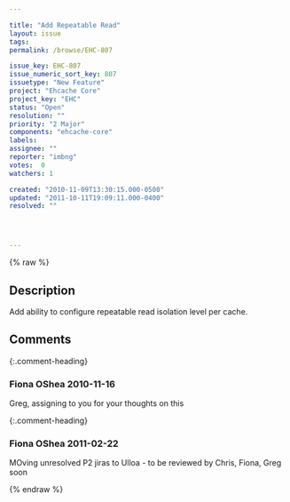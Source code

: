 ```yaml
---

title: "Add Repeatable Read"
layout: issue
tags: 
permalink: /browse/EHC-807

issue_key: EHC-807
issue_numeric_sort_key: 807
issuetype: "New Feature"
project: "Ehcache Core"
project_key: "EHC"
status: "Open"
resolution: ""
priority: "2 Major"
components: "ehcache-core"
labels: 
assignee: ""
reporter: "imbng"
votes:  0
watchers: 1

created: "2010-11-09T13:30:15.000-0500"
updated: "2011-10-11T19:09:11.000-0400"
resolved: ""




---
```


{% raw %}

## Description

<div markdown="1" class="description">

Add ability to configure repeatable read isolation level per cache.

</div>

## Comments


{:.comment-heading}
### **Fiona OShea** <span class="date">2010-11-16</span>

<div markdown="1" class="comment">

Greg, assigning to you for your thoughts on this

</div>


{:.comment-heading}
### **Fiona OShea** <span class="date">2011-02-22</span>

<div markdown="1" class="comment">

MOving unresolved P2 jiras to Ulloa - to be reviewed by Chris, Fiona, Greg soon

</div>



{% endraw %}
